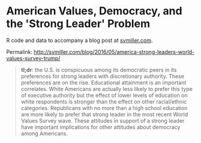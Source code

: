 # American Values, Democracy, and the 'Strong Leader' Problem

R code and data to accompany a blog post at [svmiller.com](http://svmiller.com).

Permalink: http://svmiller.com/blog/2016/05/america-strong-leaders-world-values-survey-trump/

> **tl;dr**: the U.S. is conspicuous among its democratic peers in its preferences for strong leaders with discretionary authority. These preferences are on the rise. Educational attainment is an important correlates. White Americans are actually less likely to prefer this type of executive authority but the effect of lower levels of education on white respondents is stronger than the effect on other racial/ethnic categories. Republicans with no more than a high school education are more likely to prefer that strong leader in the most recent World Values Survey wave. These attitudes in support of a strong leader have important implications for other attitudes about democracy among Americans.
